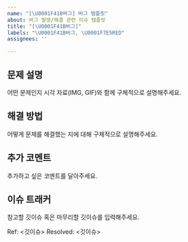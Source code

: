 ```yaml
---
name: "[\U0001F41B버그] 버그 템플릿"
about: 버그 발생/해결 관련 이슈 템플릿
title: "[\U0001F41B버그]"
labels: "\U0001F41B버그, \U0001F7E5RED"
assignees: ''

---
```


## 문제 설명

어떤 문제인지 시각 자료(IMG, GIF)와 함께 구체적으로 설명해주세요. 

## 해결 방법

어떻게 문제를 해결했는 지에 대해 구체적으로 설명해주세요.

## 추가 코멘트

추가하고 싶은 코멘트를 달아주세요.

## 이슈 트래커
참고할 깃이슈 혹은 마무리할 깃이슈를 입력해주세요.

Ref: <깃이슈>
Resolved: <깃이슈>

